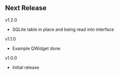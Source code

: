 Next Release
-

v1.2.0
* SQLite table in place and being read into interface

v1.1.0
* Example QWidget done

v1.0.0
* Initial release


